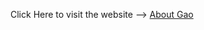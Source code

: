 <p>Click Here to visit the website --> <a href="https://sspstark.github.io/About-Gao/"> About Gao</a> </p>
